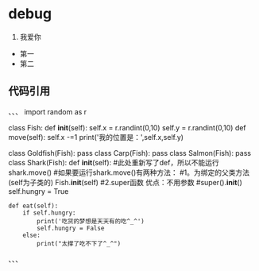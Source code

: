 # debug
1. 我爱你
- 第一
- 第二
## 代码引用
、、、
import random as r


class Fish:
    def __init__(self):
        self.x = r.randint(0,10)
        self.y = r.randint(0,10)
    def move(self):
        self.x -=1
        print('我的位置是：',self.x,self.y)

class Goldfish(Fish):
    pass
class Carp(Fish):
    pass
class Salmon(Fish):
    pass
class Shark(Fish):
    def __init__(self):  #此处重新写了def，所以不能运行shark.move()
        #如果要运行shark.move()有两种方法：
        #1。为绑定的父类方法(self为子类的)
        Fish.__init__(self)
        #2.super函数     优点：不用参数
        #super().__init__()
        self.hungry = True
        
    def eat(self):
        if self.hungry:
            print('吃货的梦想是天天有的吃^_^')
            self.hungry = False
        else:
            print("太撑了吃不下了^_^")
            
、、、
